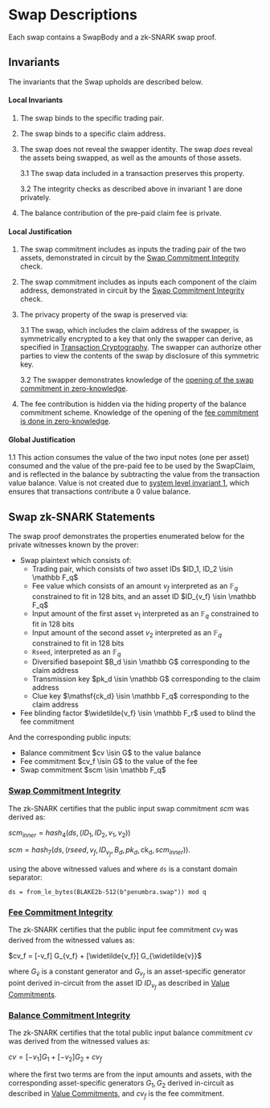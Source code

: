 # Swap Descriptions

Each swap contains a SwapBody and a zk-SNARK swap proof.

## Invariants

The invariants that the Swap upholds are described below.

#### Local Invariants

1. The swap binds to the specific trading pair.

2. The swap binds to a specific claim address.

3. The swap does not reveal the swapper identity. The swap *does* reveal the assets being swapped, as well as the amounts of those assets.

    3.1 The swap data included in a transaction preserves this property.

    3.2 The integrity checks as described above in invariant 1 are done privately.

4. The balance contribution of the pre-paid claim fee is private.

#### Local Justification

1. The swap commitment includes as inputs the trading pair of the two assets, demonstrated in circuit by the [Swap Commitment Integrity](#swap-commitment-integrity) check.

2. The swap commitment includes as inputs each component of the claim address, demonstrated in circuit by the [Swap Commitment Integrity](#swap-commitment-integrity) check.

3. The privacy property of the swap is preserved via:

    3.1 The swap, which includes the claim address of the swapper, is symmetrically encrypted to a key that only the swapper can derive, as specified in [Transaction Cryptography](../../addresses_keys/transaction_crypto.md). The swapper can authorize other parties to view the contents of the swap by disclosure of this symmetric key.

    3.2 The swapper demonstrates knowledge of the [opening of the swap commitment in zero-knowledge](#swap-commitment-integrity).

4. The fee contribution is hidden via the hiding property of the balance commitment scheme. Knowledge of the opening of the [fee commitment is done in zero-knowledge](#fee-commitment-integrity).

#### Global Justification

1.1 This action consumes the value of the two input notes (one per asset) consumed and the value of the pre-paid fee to be used by the SwapClaim, and is reflected in the balance by subtracting the value from the transaction value balance. Value is not created due to [system level invariant 1](../../transactions/invariants.md), which ensures that transactions contribute a 0 value balance.

## Swap zk-SNARK Statements

The swap proof demonstrates the properties enumerated below for the private witnesses known by the prover:

* Swap plaintext which consists of:
  * Trading pair, which consists of two asset IDs  $ID_1, ID_2 \isin \mathbb F_q$
  * Fee value which consists of an amount $v_f$ interpreted as an $\mathbb F_q$ constrained to fit in 128 bits, and an asset ID $ID_{v_f} \isin \mathbb F_q$
  * Input amount of the first asset $v_1$ interpreted as an $\mathbb F_q$ constrained to fit in 128 bits
  * Input amount of the second asset $v_2$ interpreted as an $\mathbb F_q$ constrained to fit in 128 bits
  * `Rseed`, interpreted as an $\mathbb F_q$
  * Diversified basepoint $B_d \isin \mathbb G$ corresponding to the claim address
  * Transmission key $pk_d \isin \mathbb G$ corresponding to the claim address
  * Clue key $\mathsf{ck_d} \isin \mathbb F_q$ corresponding to the claim address
* Fee blinding factor $\widetilde{v_f} \isin \mathbb F_r$ used to blind the fee commitment

And the corresponding public inputs:

* Balance commitment $cv \isin G$ to the value balance
* Fee commitment $cv_f \isin G$ to the value of the fee
* Swap commitment $scm \isin \mathbb F_q$

### [Swap Commitment Integrity](#swap-commitment-integrity)

The zk-SNARK certifies that the public input swap commitment $scm$ was derived as:

$scm_{inner} = hash_4(ds, (ID_1, ID_2, v_1, v_2))$

$scm = hash_7(ds, (rseed, v_f, ID_{v_f}, B_d, pk_d, \mathsf{ck_d}, scm_{inner}))$.

using the above witnessed values and where `ds` is a constant domain separator:

`ds = from_le_bytes(BLAKE2b-512(b"penumbra.swap")) mod q`

### [Fee Commitment Integrity](#fee-commitment-integrity)

The zk-SNARK certifies that the public input fee commitment $cv_f$ was derived from the witnessed values as:

$cv_f = [-v_f] G_{v_f} + [\widetilde{v_f}] G_{\widetilde{v}}$

where $G_{\widetilde{v}}$ is a constant generator and $G_{v_f}$ is an asset-specific generator point derived in-circuit from the asset ID $ID_{v_f}$ as described in [Value Commitments](../../protocol/value_commitments.md).

### [Balance Commitment Integrity](#balance-commitment-integrity)

The zk-SNARK certifies that the total public input balance commitment $cv$ was derived from the witnessed values as:

$cv = [-v_1] G_1 + [-v_2] G_2 + cv_f$

where the first two terms are from the input amounts and assets, with the corresponding asset-specific generators $G_1, G_2$ derived in-circuit as described in [Value Commitments](../../protocol/value_commitments.md), and $cv_f$ is the fee commitment.

